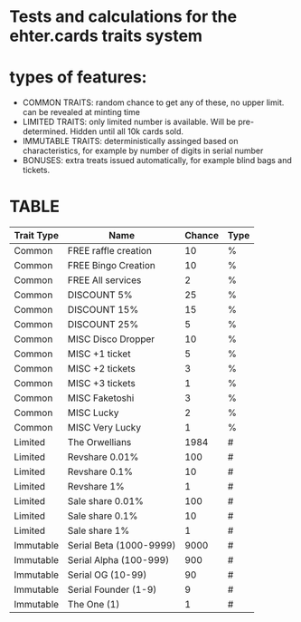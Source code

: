 # Tests and calculations for the ehter.cards traits system


# types of features:
* COMMON TRAITS: random chance to get any of these, no upper limit. can be revealed at minting time
* LIMITED TRAITS: only limited number is available. Will be pre-determined. Hidden until all 10k cards sold.
* IMMUTABLE TRAITS: deterministically assinged based on characteristics, for example by number of digits in serial number
* BONUSES: extra treats issued automatically, for example blind bags and tickets. 

# TABLE

| Trait Type | Name | Chance | Type |
|---|---|---|---|
|Common | FREE raffle creation | 10 | % |
|Common | FREE Bingo Creation | 10 | % |
|Common | FREE All services | 2 | % |
|Common | DISCOUNT 5% | 25 | % |
|Common | DISCOUNT 15% | 15 | % |
|Common | DISCOUNT 25% | 5 | % |
|Common | MISC Disco Dropper | 10 | % |
|Common | MISC +1 ticket | 5 | % |
|Common | MISC +2 tickets | 3 | % |
|Common | MISC +3 tickets | 1 | % |
|Common | MISC Faketoshi | 3 | % |
|Common | MISC Lucky | 2 | % |
|Common | MISC Very Lucky | 1 | % |
|Limited | The Orwellians | 1984 | # |
|Limited | Revshare 0.01% | 100 | # |
|Limited | Revshare 0.1% | 10 | # |
|Limited | Revshare 1% | 1 | # |
|Limited | Sale share 0.01% | 100 | # |
|Limited | Sale share 0.1% | 10 | # |
|Limited | Sale share 1% | 1 | # |
|Immutable | Serial Beta (1000-9999) | 9000 | # |
|Immutable | Serial Alpha (100-999) | 900 | # |
|Immutable | Serial OG (10-99) | 90 | # |
|Immutable | Serial Founder (1-9) | 9 | # |
|Immutable | The One (1) | 1 | # |

